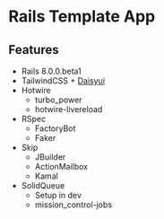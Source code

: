 # Rails Template App

## Features

* Rails 8.0.0.beta1
* TailwindCSS + [Daisyui](https://gist.github.com/Bhacaz/db7124f379857c94d62c1c32f19d07de)
* Hotwire
  * turbo_power
  * hotwire-livereload
* RSpec
  * FactoryBot
  * Faker
* Skip
  * JBuilder
  * ActionMailbox
  * Kamal
* SolidQueue
  * Setup in dev
  * mission_control-jobs
